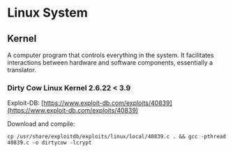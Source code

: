 # Linux System

## Kernel

A computer program that controls everything in the system. It facilitates interactions between hardware and software components, essentially a translator.

### Dirty Cow Linux Kernel 2.6.22 < 3.9

Exploit-DB: [https://www.exploit-db.com/exploits/40839](https://www.exploit-db.com/exploits/40839)

Download and compile:

```
cp /usr/share/exploitdb/exploits/linux/local/40839.c . && gcc -pthread 40839.c -o dirtycow -lcrypt
```
